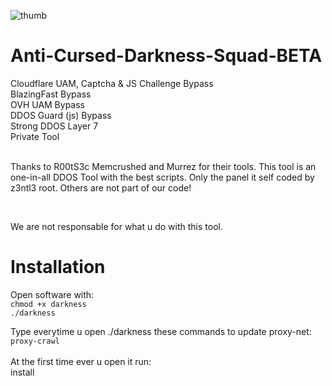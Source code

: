 ![thumb](https://cdn.discordapp.com/attachments/837735779304210472/843490689974403082/unknown.png)
# Anti-Cursed-Darkness-Squad-BETA
Cloudflare UAM, Captcha & JS Challenge Bypass<br>BlazingFast Bypass<br>OVH UAM Bypass<br>DDOS Guard (js) Bypass<br>Strong DDOS Layer 7<br>Private Tool<br><br><p> Thanks to R00tS3c Memcrushed and Murrez for their tools. This tool is an one-in-all DDOS Tool with the best scripts. Only the panel it self coded by z3ntl3 root. Others are not part of our code!

<br><p>We are not responsable for what u do with this tool.

# Installation
Open software with:<br>
<code>chmod +x darkness</code><br>
<code>./darkness</code><br>

Type everytime u open ./darkness these commands to update proxy-net:<br>
<code>proxy-crawl</code><br>
<br>
At the first time ever u open it run:<br>
install
